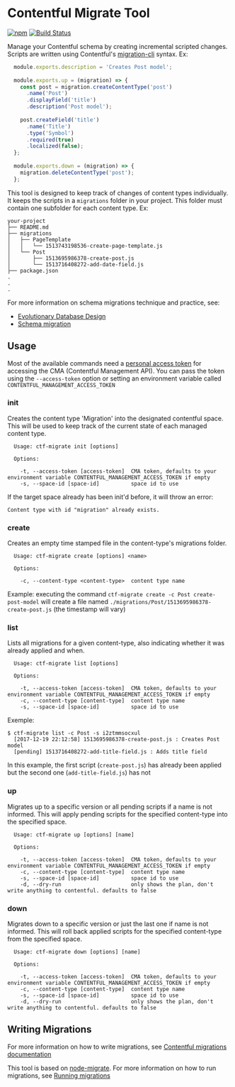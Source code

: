 # Contentful Migrate Tool

[![npm](https://img.shields.io/npm/v/contentful-migrate.svg)](https://www.npmjs.com/package/contentful-migrate)
[![Build Status](https://travis-ci.org/deluan/contentful-migrate.svg?branch=master)](https://travis-ci.org/deluan/contentful-migrate)

Manage your Contentful schema by creating incremental scripted changes. Scripts are written 
using Contentful's [migration-cli](https://github.com/contentful/migration-cli) syntax. Ex:

```javascript 1.6
  module.exports.description = 'Creates Post model';
  
  module.exports.up = (migration) => {
    const post = migration.createContentType('post')
      .name('Post')
      .displayField('title')
      .description('Post model');
  
    post.createField('title')
      .name('Title')
      .type('Symbol')
      .required(true)
      .localized(false);
  };
  
  module.exports.down = (migration) => {
    migration.deleteContentType('post');
  };
```

This tool is designed to keep track of changes of content types individually. It keeps the 
scripts in a `migrations` folder in your project. This folder must contain one subfolder for each 
content type. Ex:

```
your-project
├── README.md
├── migrations
│   ├── PageTemplate
│   │   └── 1513743198536-create-page-template.js
│   └── Post
│       ├── 1513695986378-create-post.js
│       └── 1513716408272-add-date-field.js
├── package.json
.
.
.

``` 

For more information on schema migrations technique and practice, see:
* [Evolutionary Database Design](https://martinfowler.com/articles/evodb.html#AllDatabaseChangesAreMigrations)
* [Schema migration](https://en.wikipedia.org/wiki/Schema_migration)

## Usage

Most of the available commands need a 
[personal access token](https://www.contentful.com/developers/docs/references/authentication/) 
for accessing the CMA (Contentful Management API). You can pass the token using the `--access-token`
option or setting an environment variable called `CONTENTFUL_MANAGEMENT_ACCESS_TOKEN`

### init

Creates the content type 'Migration' into the designated contentful space. This will be
used to keep track of the current state of each managed content type.

```
  Usage: ctf-migrate init [options]
  
  Options:
  
    -t, --access-token [access-token]  CMA token, defaults to your environment variable CONTENTFUL_MANAGEMENT_ACCESS_TOKEN if empty
    -s, --space-id [space-id]          space id to use
```

If the target space already has been init'd before, it will throw an error:

`Content type with id "migration" already exists.`

### create

Creates an empty time stamped file in the content-type's migrations folder.

```
  Usage: ctf-migrate create [options] <name>
  
  Options:
  
    -c, --content-type <content-type>  content type name
```

Example: executing the command `ctf-migrate create -c Post create-post-model` will create 
a file named `./migrations/Post/1513695986378-create-post.js` (the timestamp will vary)

### list

Lists all migrations for a given content-type, also indicating whether it was already 
applied and when.

```
  Usage: ctf-migrate list [options]
  
  Options:
  
    -t, --access-token [access-token]  CMA token, defaults to your environment variable CONTENTFUL_MANAGEMENT_ACCESS_TOKEN if empty
    -c, --content-type [content-type]  content type name
    -s, --space-id [space-id]          space id to use
```

Exemple: 
```
$ ctf-migrate list -c Post -s i2ztmmsocxul
  [2017-12-19 22:12:58] 1513695986378-create-post.js : Creates Post model
  [pending] 1513716408272-add-title-field.js : Adds title field
```
In this example, the first script (`create-post.js`) has already been applied but the 
second one (`add-title-field.js`) has not 

### up

Migrates up to a specific version or all pending scripts if a name is not informed. This will apply pending scripts for 
the specified content-type into the specified space. 

```
  Usage: ctf-migrate up [options] [name]

  Options:

    -t, --access-token [access-token]  CMA token, defaults to your environment variable CONTENTFUL_MANAGEMENT_ACCESS_TOKEN if empty
    -c, --content-type [content-type]  content type name
    -s, --space-id [space-id]          space id to use
    -d, --dry-run                      only shows the plan, don't write anything to contentful. defaults to false
```

### down

Migrates down to a specific version or just the last one if name is not informed. This will roll back applied scripts 
for the specified content-type from the specified space. 

```
  Usage: ctf-migrate down [options] [name]

  Options:

    -t, --access-token [access-token]  CMA token, defaults to your environment variable CONTENTFUL_MANAGEMENT_ACCESS_TOKEN if empty
    -c, --content-type [content-type]  content type name
    -s, --space-id [space-id]          space id to use
    -d, --dry-run                      only shows the plan, don't write anything to contentful. defaults to false
```

## Writing Migrations

For more information on how to write migrations, see 
[Contentful migrations documentation](https://github.com/contentful/migration-cli#reference-documentation)

This tool is based on [node-migrate](https://github.com/tj/node-migrate). For more 
information on how to run migrations, see [Running migrations](https://github.com/tj/node-migrate#running-migrations)

